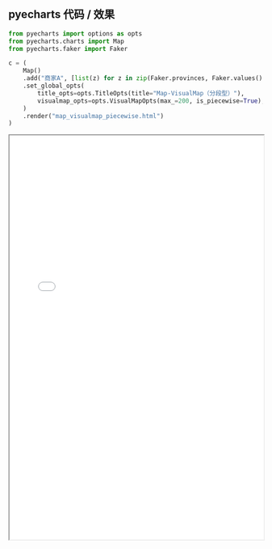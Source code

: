 
## pyecharts 代码 / 效果

```python
from pyecharts import options as opts
from pyecharts.charts import Map
from pyecharts.faker import Faker

c = (
    Map()
    .add("商家A", [list(z) for z in zip(Faker.provinces, Faker.values())], "china")
    .set_global_opts(
        title_opts=opts.TitleOpts(title="Map-VisualMap（分段型）"),
        visualmap_opts=opts.VisualMapOpts(max_=200, is_piecewise=True),
    )
    .render("map_visualmap_piecewise.html")
)

```

<iframe width="100%" height="800px" src="Map/map_visualmap_piecewise.html"></iframe>

